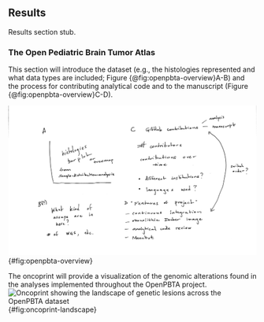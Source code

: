 ## Results

Results section stub.

### The Open Pediatric Brain Tumor Atlas

This section will introduce the dataset (e.g., the histologies represented and what data types are included; Figure {@fig:openpbta-overview}A-B) and the process for contributing analytical code and to the manuscript (Figure {@fig:openpbta-overview}C-D).

![An overview of the OpenPBTA project](images/figure_sketches/fig1-proposed-sketch.png){#fig:openpbta-overview}

The oncoprint will provide a visualization of the genomic alterations found in the analyses implemented throughout the OpenPBTA project.
![Oncoprint showing the landscape of genetic lesions across the OpenPBTA dataset](images/figure_sketches/oncoprint-proposed-sketch.png){#fig:oncoprint-landscape}